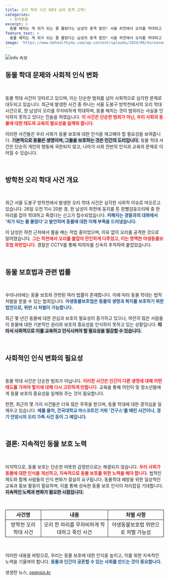 ```yaml
---
title: 오리 학대 사건 50대 남의 충격 고백!
categories:
  - 반려동물
excerpt: >
  동물 해치는 게 죄가 되는 줄 몰랐다는 남성의 충격 발언! 서울 하천에서 오리를 학대하고 죽인 사건이 드러났다. 야생동물 보호의 필요성이 더욱 절실해지는 가운데, 반복되는 동물 학대 사건에 대해 사회가 무엇을 해야 할지 고민하게 만든다.
feature_text: >
  동물 해치는 게 죄가 되는 줄 몰랐다는 남성의 충격 발언! 서울 하천에서 오리를 학대하고 죽인 사건이 드러났다. 야생동물 보호의 필요성이 더욱 절실해지는 가운데, 반복되는 동물 학대 사건에 대해 사회가 무엇을 해야 할지 고민하게 만든다.
image: 'https://www.behealthy4u.com/wp-content/uploads/2024/06/koreanews.jpg'
---
```


<p><img src="https://www.behealthy4u.com/wp-content/uploads/2024/06/koreanews.jpg" alt="info 속보" /></p>

<h2 data-ke-size="size26">동물 학대 문제와 사회적 인식 변화</h2>

<p data-ke-size="size16">&nbsp;</p>

<p>동물 학대 사건이 잇따르고 있으며, 이는 단순한 범죄를 넘어 사회적으로 심각한 문제로 대두되고 있습니다. 최근에 발생한 사건 중 하나는 서울 도봉구 방학천에서의 오리 학대 사건으로, 한 남성이 오리를 무자비하게 학대하며, 동물 해치는 것이 범죄라는 사실을 인식하지 못하고 있다는 진술을 하였습니다. <b><span style="color: #ee2323;">이 사건은 단순한 범죄가 아닌, 우리 사회의 동물에 대한 태도와 교육의 필요성을 일깨워 줍니다.</span></b> </p>

<p>이러한 사건들은 우리 사회가 동물 보호에 대한 인식을 제고해야 할 필요성을 보여줍니다. <b><span style="background-color: #21538527;">기본적으로 동물은 생명이며, 그들을 보호하는 것은 인간의 도리입니다.</span></b> 동물 학대 사건은 단순히 개인의 행동에 국한되지 않고, 나아가 사회 전반의 인식과 교육의 문제로 이어질 수 있습니다.</p>

<p data-ke-size="size16">&nbsp;</p>

<h2 data-ke-size="size26">방학천 오리 학대 사건 개요</h2>

<p data-ke-size="size16">&nbsp;</p>

<p>최근 서울 도봉구 방학천에서 발생한 오리 학대 사건은 심각한 사회적 이슈로 떠오르고 있습니다. 26일 오전 11시 20분 경, 한 남성이 하천에 둥지를 튼 흰뺨검둥오리떼 중 한 마리를 잡아 학대하고 죽였다는 신고가 접수되었습니다. <b><span style="color: #1a5490;">피해자는 경찰과의 대화에서 '죄가 되는 줄 몰랐다'고 발언하며 동물에 대한 이해 부족을 드러냈습니다.</span></b> </p>

<p>이 남성은 하천 근처에서 풀을 베는 작업 중이었으며, 이유 없이 오리를 공격한 것으로 알려졌습니다. <b><span style="color: #ee2323;">그는 하천에서 오리를 붙잡아 잔인하게 다루었고, 이는 명백한 야생동물보호법 위반입니다.</span></b> 경찰은 CCTV를 통해 피의자를 신속히 추적하여 붙잡았습니다.</p>

<p data-ke-size="size16">&nbsp;</p>

<h2 data-ke-size="size26">동물 보호법과 관련 법률</h2>

<p data-ke-size="size16">&nbsp;</p>

<p>우리나라에는 동물 보호와 관련된 여러 법률이 존재합니다. 이에 따라 동물 학대는 법적 처벌을 받을 수 있는 범죄입니다. <b><span style="color: #1a5490;">야생동물보호법은 동물의 생명과 복지를 보호하기 위한 법안으로, 위반 시 처벌이 가능합니다.</span></b> </p>

<p>최근 몇 년간 동물에 대한 관심과 보호의 필요성이 증가하고 있으나, 여전히 많은 사람들이 동물에 대한 기본적인 권리와 보호의 중요성을 인식하지 못하고 있는 상황입니다. <b><span style="background-color: #21538527;">따라서 사회적으로 이를 교육하고 인식시켜야 할 필요성을 절감할 수 있습니다.</span></b></p>

<p data-ke-size="size16">&nbsp;</p>

<h2 data-ke-size="size26">사회적인 인식 변화의 필요성</h2>

<p data-ke-size="size16">&nbsp;</p>

<p>동물 학대 사건은 단순한 범죄가 아닙니다. <b><span style="color: #ee2323;">이러한 사건은 인간이 다른 생명에 대해 어떤 태도를 가져야 할지에 대해 다시 고민하게 만듭니다.</span></b> 교육을 통해 어린이 및 청소년들에게 동물 보호의 중요성을 일깨워 주는 것이 필요합니다. </p>

<p>한편, 최근의 몇 가지 사건들은 더욱 많은 주목을 받으며, 동물 학대에 대한 경각심을 일깨우고 있습니다. <b><span style="color: #1a5490;">예를 들어, 건국대학교 마스코트인 거위 '건구스'를 때린 사건이나, 경기 안양시의 오리 가족 사건 등이 그 예입니다.</span></b> </p>

<p data-ke-size="size16">&nbsp;</p>

<h2 data-ke-size="size26">결론: 지속적인 동물 보호 노력</h2>

<p data-ke-size="size16">&nbsp;</p>

<p>마지막으로, 동물 보호는 단순한 따뜻한 감정만으로는 해결되지 않습니다. <b><span style="color: #ee2323;">우리 사회가 동물에 대한 인식을 개선하고, 지속적으로 동물 보호를 위한 노력을 해야 합니다.</span></b> 법적인 제도와 함께 사람들의 인식 변화가 절실히 요구됩니다. 동물학대 예방을 위한 일상적인 교육과 홍보 활동이 필요하며, 이를 통해 성숙한 동물 보호 인식이 자리잡길 기대합니다. <b><span style="background-color: #21538527;">지속적인 노력과 변화가 필요한 시점입니다.</span></b></p>

<p data-ke-size="size16">&nbsp;</p>

<table style="width: 100%; border-collapse: collapse;">
  <tr>
    <td style="border: 1px solid #000000; text-align: center;"><b>사건명</b></td>
    <td style="border: 1px solid #000000; text-align: center;"><b>내용</b></td>
    <td style="border: 1px solid #000000; text-align: center;"><b>처벌 사항</b></td>
  </tr>
  <tr>
    <td style="border: 1px solid #000000; text-align: center;">방학천 오리 학대 사건</td>
    <td style="border: 1px solid #000000; text-align: center;">오리 한 마리를 무자비하게 학대하고 죽인 사건</td>
    <td style="border: 1px solid #000000; text-align: center;">야생동물보호법 위반으로 처벌 가능성</td>
  </tr>
</table>

<p data-ke-size="size16">&nbsp;</p>

<p>이러한 내용을 바탕으로, 우리는 동물 보호에 대한 인식을 높이고, 이를 위한 지속적인 노력을 기울여야 합니다. <b><span style="color: #1a5490;">동물과 인간이 공존할 수 있는 사회를 만드는 것이 중요합니다.</span></b></p>
생생한 뉴스, <a href="https://opensis.kr" rel="dofollow">opensis.kr</a>


